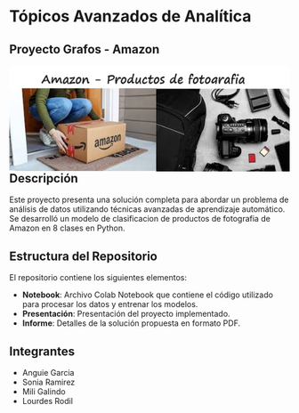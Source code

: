 # Tópicos Avanzados de Analítica
## Proyecto Grafos - Amazon


<img src="https://raw.githubusercontent.com/AnguieGarciaB/topicosanalitica/main/Proyecto%20Grafos/Amazon_Fotografia.jpg" style="float: left; margin-right: 15px;" />


## Descripción
Este proyecto presenta una solución completa para abordar un problema de análisis de datos utilizando técnicas avanzadas de aprendizaje automático. Se desarrolló un modelo de clasificacion de productos de fotografia de Amazon en 8 clases en Python.

## Estructura del Repositorio
El repositorio contiene los siguientes elementos:

- **Notebook**: Archivo Colab Notebook que contiene el código utilizado para procesar los datos y entrenar los modelos.
- **Presentación**: Presentación del proyecto implementado.
- **Informe**: Detalles de la solución propuesta en formato PDF.


## Integrantes
- Anguie Garcia
- Sonia Ramirez
- Mili Galindo
- Lourdes Rodil


